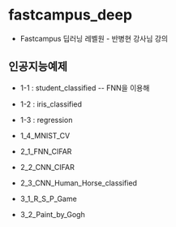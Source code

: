 # fastcampus_deep
- Fastcampus 딥러닝 레벨원 - 반병현 강사님 강의

## 인공지능예제
 - 1-1 : student_classified
     -- FNN을 이용해 
 - 1-2 : iris_classified
 - 1-3 : regression
 - 1_4_MNIST_CV
 
 - 2_1_FNN_CIFAR
 - 2_2_CNN_CIFAR
 - 2_3_CNN_Human_Horse_classified
 
 - 3_1_R_S_P_Game
 - 3_2_Paint_by_Gogh
